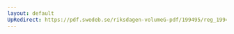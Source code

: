 ```yaml
---
layout: default
UpRedirect: https://pdf.swedeb.se/riksdagen-volumeG-pdf/199495/reg_199495/reg_199495_0437.pdf
---
```

